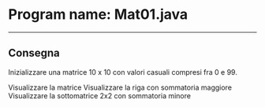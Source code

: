 # Program name: Mat01.java
---

## Consegna

Inizializzare una matrice 10 x 10 con valori casuali compresi fra 0 e 99.

Visualizzare la matrice Visualizzare la riga con sommatoria maggiore Visualizzare la sottomatrice 2x2 con sommatoria
minore